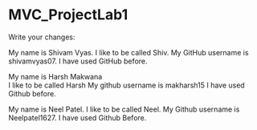 # MVC_ProjectLab1
Write your changes:

My name is Shivam Vyas.
I like to be called Shiv.
My GitHub username is shivamvyas07.
I have used GitHub before.

My name is Harsh Makwana  
I like to be called Harsh
My github username is makharsh15
I have used Github before.

My name is Neel Patel.
I like to be called Neel.
My Github username is Neelpatel1627.
I have used Github Before.
